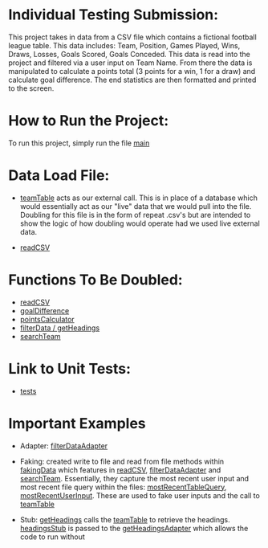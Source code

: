 # Individual Testing Submission:

This project takes in data from a CSV file which contains a fictional football league table. This data includes: Team, Position, Games Played, Wins, Draws, Losses, Goals Scored, Goals Conceded.
This data is read into the project and filtered via a user input on Team Name. From there the data is manipulated to calculate a points total (3 points for a win, 1 for a draw) and calculate goal difference. The end statistics are then formatted and printed to the screen.

# How to Run the Project:

To run this project, simply run the file [main](functions/main.py)


# Data Load File:

- [teamTable](resources/teamTable.csv) acts as our external call. This is in place of a database which would essentially act as our "live" data that we would pull into the file. Doubling for this file is in the form of repeat .csv's but are intended to show the logic of how doubling would operate had we used live external data.
  

- [readCSV](functions/readCSV.py)

# Functions To Be Doubled:

- [readCSV](functions/readCSV.py)
- [goalDifference](functions/goalDifference.py)
- [pointsCalculator](functions/pointsCalculator.py)
- [filterData / getHeadings](functions/filterData.py)
- [searchTeam](functions/searchTeam.py)

# Link to Unit Tests:

- [tests](tests)

# Important Examples

- Adapter: [filterDataAdapter](functions/filterDataAdapter.py)
  

- Faking: created write to file and read from file methods within [fakingData](functions/fakingData.py) which features in [readCSV](functions/readCSV.py), [filterDataAdapter](functions/filterDataAdapter.py) and [searchTeam](functions/searchTeam.py). Essentially, they capture the most recent user input and most recent file query within the files: [mostRecentTableQuery](resources/mostRecentTableQuery.csv), [mostRecentUserInput](resources/mostRecentUserInput.txt). These are used to fake user inputs and the call to [teamTable](resources/teamTable.csv)
  

- Stub: [getHeadings](functions/filterData.py) calls the [teamTable](resources/teamTable.csv) to retrieve the headings. [headingsStub](resources/headingsStub.csv) is passed to the [getHeadingsAdapter](functions/filterDataAdapter.py) which allows the code to run without 
